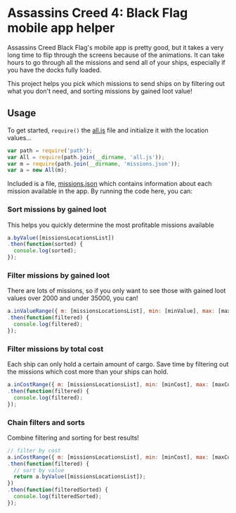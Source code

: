 # Assassins Creed 4:  Black Flag mobile app helper

Assassins Creed Black Flag's mobile app is pretty good, but it takes a very long
time to flip through the screens because of the animations.  It can take hours
to go through all the missions and send all of your ships, especially if you
have the docks fully loaded.

This project helps you pick which missions to send ships on by filtering out
what you don't need, and sorting missions by gained loot value!


## Usage

To get started, `require()` the [all.js](./all.js) file and initialize it with
the location values...

```js
var path = require('path');
var All = require(path.join(__dirname, 'all.js'));
var m = require(path.join(__dirname, 'missions.json'));
var a = new All(m);
```

Included is a file, [missions.json](./missions.json) which contains information
about each mission available in the app.  By running the code here, you can:


### Sort missions by gained loot

This helps you quickly determine the most profitable missions available

```js
a.byValue([missionsLocationsList])
.then(function(sorted) {
  console.log(sorted);
});
```


### Filter missions by gained loot

There are lots of missions, so if you only want to see those with gained loot
values over 2000 and under 35000, you can!

```js
a.inValueRange({ m: [missionsLocationsList], min: [minValue], max: [maxValue] })
.then(function(filtered) {
  console.log(filtered);
});
```


### Filter missions by total cost

Each ship can only hold a certain amount of cargo.  Save time by filtering out
the missions which cost more than your ships can hold.

```js
a.inCostRange({ m: [missionsLocationsList], min: [minCost], max: [maxCost] })
.then(function(filtered) {
  console.log(filtered);
});
```


### Chain filters and sorts

Combine filtering and sorting for best results!

```js
// filter by cost
a.inCostRange({ m: [missionsLocationsList], min: [minCost], max: [maxCost] })
.then(function(filtered) {
  // sort by value
  return a.byValue([missionsLocationsList]);
})
.then(function(filteredSorted) {
  console.log(filteredSorted);
});
```

